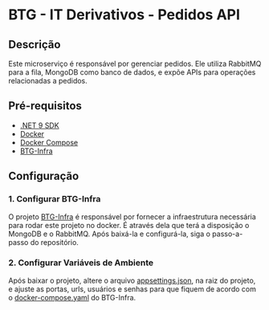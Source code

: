 
# BTG - IT Derivativos - Pedidos API

## Descrição

Este microserviço é responsável por gerenciar pedidos. Ele utiliza RabbitMQ para a fila, MongoDB como banco de dados, e expõe APIs para operações relacionadas a pedidos.

## Pré-requisitos

- [.NET 9 SDK](https://dotnet.microsoft.com/download/dotnet/9.0)
- [Docker](https://www.docker.com/get-started)
- [Docker Compose](https://docs.docker.com/compose/install/)
- [BTG-Infra](https://github.com/v-pascoal/btg-infra)

## Configuração

### 1. Configurar BTG-Infra

O projeto [BTG-Infra](https://github.com/v-pascoal/btg-infra) é responsável por fornecer a infraestrutura necessária para rodar este projeto no docker. É através dela que terá a disposição o MongoDB e o RabbitMQ. Após baixá-la e configurá-la, siga o passo-a-passo do repositório.

### 2. Configurar Variáveis de Ambiente

Após baixar o projeto, altere o arquivo [appsettings.json](./appsettings.json), na raiz do projeto, e ajuste as portas, urls, usuários e senhas para que fiquem de acordo com o [docker-compose.yaml](https://github.com/v-pascoal/btg-infra/blob/main/docker-compose.yaml) do BTG-Infra. 